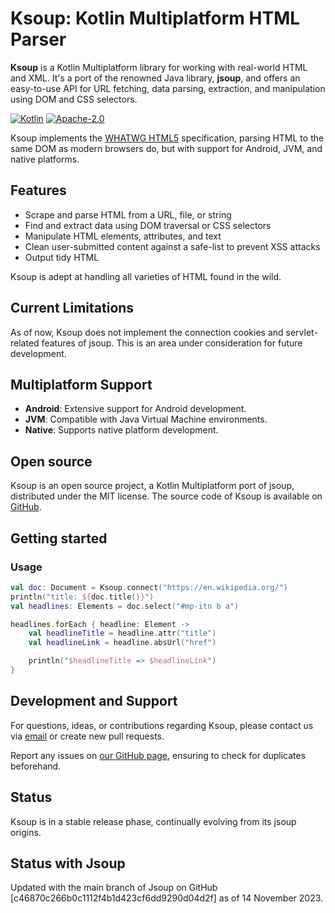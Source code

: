 # Ksoup: Kotlin Multiplatform HTML Parser

**Ksoup** is a Kotlin Multiplatform library for working with real-world HTML and XML. It's a port of the renowned Java library, **jsoup**, and offers an easy-to-use API for URL fetching, data parsing, extraction, and manipulation using DOM and CSS selectors.

[![Kotlin](https://img.shields.io/badge/kotlin-1.9.20-blue.svg?logo=kotlin)](http://kotlinlang.org)
[![Apache-2.0](https://img.shields.io/badge/License-Apache%202.0-green.svg)](https://opensource.org/licenses/Apache-2.0)

Ksoup implements the [WHATWG HTML5](https://html.spec.whatwg.org/multipage/) specification, parsing HTML to the same DOM as modern browsers do, but with support for Android, JVM, and native platforms.

## Features
- Scrape and parse HTML from a URL, file, or string
- Find and extract data using DOM traversal or CSS selectors
- Manipulate HTML elements, attributes, and text
- Clean user-submitted content against a safe-list to prevent XSS attacks
- Output tidy HTML

Ksoup is adept at handling all varieties of HTML found in the wild.

## Current Limitations
As of now, Ksoup does not implement the connection cookies and servlet-related features of jsoup. This is an area under consideration for future development.

## Multiplatform Support
- **Android**: Extensive support for Android development.
- **JVM**: Compatible with Java Virtual Machine environments.
- **Native**: Supports native platform development.

## Open source
Ksoup is an open source project, a Kotlin Multiplatform port of jsoup, distributed under the MIT license. The source code of Ksoup is available on [GitHub](https://github.com/fleeksoft/ksoup).

## Getting started
### Usage
```kotlin
val doc: Document = Ksoup.connect("https://en.wikipedia.org/")
println("title: ${doc.title()}")
val headlines: Elements = doc.select("#mp-itn b a")

headlines.forEach { headline: Element ->
    val headlineTitle = headline.attr("title")
    val headlineLink = headline.absUrl("href")

    println("$headlineTitle => $headlineLink")
}
```

## Development and Support
For questions, ideas, or contributions regarding Ksoup, please contact us via [email](mailto:fleeksoft@gmail.com) or create new pull requests.

Report any issues on [our GitHub page](https://github.com/fleeksoft/ksoup/issues), ensuring to check for duplicates beforehand.

## Status
Ksoup is in a stable release phase, continually evolving from its jsoup origins.



## Status with Jsoup
Updated with the main branch of Jsoup on GitHub [c46870c266b0c1112f4b1d423cf6dd9290d04d2f] as of 14 November 2023.
